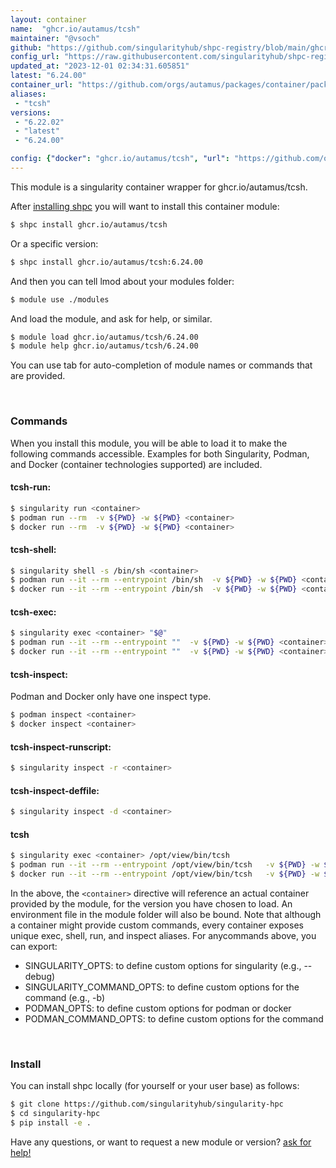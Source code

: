 ```yaml
---
layout: container
name:  "ghcr.io/autamus/tcsh"
maintainer: "@vsoch"
github: "https://github.com/singularityhub/shpc-registry/blob/main/ghcr.io/autamus/tcsh/container.yaml"
config_url: "https://raw.githubusercontent.com/singularityhub/shpc-registry/main/ghcr.io/autamus/tcsh/container.yaml"
updated_at: "2023-12-01 02:34:31.605851"
latest: "6.24.00"
container_url: "https://github.com/orgs/autamus/packages/container/package/tcsh"
aliases:
 - "tcsh"
versions:
 - "6.22.02"
 - "latest"
 - "6.24.00"

config: {"docker": "ghcr.io/autamus/tcsh", "url": "https://github.com/orgs/autamus/packages/container/package/tcsh", "maintainer": "@vsoch", "description": "", "latest": {"6.24.00": "sha256:831d9880c678e9c38e1ea777dcc4fa96b9618016a3b9dee53ba72df7d2901010"}, "tags": {"6.22.02": "sha256:4c38a838e2139498164279b214c80acc45637c24ecd098fc725b80bbf94094c8", "latest": "sha256:831d9880c678e9c38e1ea777dcc4fa96b9618016a3b9dee53ba72df7d2901010", "6.24.00": "sha256:831d9880c678e9c38e1ea777dcc4fa96b9618016a3b9dee53ba72df7d2901010"}, "aliases": {"tcsh": "/opt/view/bin/tcsh"}}
---
```


This module is a singularity container wrapper for ghcr.io/autamus/tcsh.

After [installing shpc](#install) you will want to install this container module:


```bash
$ shpc install ghcr.io/autamus/tcsh
```

Or a specific version:

```bash
$ shpc install ghcr.io/autamus/tcsh:6.24.00
```

And then you can tell lmod about your modules folder:

```bash
$ module use ./modules
```

And load the module, and ask for help, or similar.

```bash
$ module load ghcr.io/autamus/tcsh/6.24.00
$ module help ghcr.io/autamus/tcsh/6.24.00
```

You can use tab for auto-completion of module names or commands that are provided.

<br>

### Commands

When you install this module, you will be able to load it to make the following commands accessible.
Examples for both Singularity, Podman, and Docker (container technologies supported) are included.

#### tcsh-run:

```bash
$ singularity run <container>
$ podman run --rm  -v ${PWD} -w ${PWD} <container>
$ docker run --rm  -v ${PWD} -w ${PWD} <container>
```

#### tcsh-shell:

```bash
$ singularity shell -s /bin/sh <container>
$ podman run --it --rm --entrypoint /bin/sh  -v ${PWD} -w ${PWD} <container>
$ docker run --it --rm --entrypoint /bin/sh  -v ${PWD} -w ${PWD} <container>
```

#### tcsh-exec:

```bash
$ singularity exec <container> "$@"
$ podman run --it --rm --entrypoint ""  -v ${PWD} -w ${PWD} <container> "$@"
$ docker run --it --rm --entrypoint ""  -v ${PWD} -w ${PWD} <container> "$@"
```

#### tcsh-inspect:

Podman and Docker only have one inspect type.

```bash
$ podman inspect <container>
$ docker inspect <container>
```

#### tcsh-inspect-runscript:

```bash
$ singularity inspect -r <container>
```

#### tcsh-inspect-deffile:

```bash
$ singularity inspect -d <container>
```


#### tcsh

```bash
$ singularity exec <container> /opt/view/bin/tcsh
$ podman run --it --rm --entrypoint /opt/view/bin/tcsh   -v ${PWD} -w ${PWD} <container> -c " $@"
$ docker run --it --rm --entrypoint /opt/view/bin/tcsh   -v ${PWD} -w ${PWD} <container> -c " $@"
```



In the above, the `<container>` directive will reference an actual container provided
by the module, for the version you have chosen to load. An environment file in the
module folder will also be bound. Note that although a container
might provide custom commands, every container exposes unique exec, shell, run, and
inspect aliases. For anycommands above, you can export:

 - SINGULARITY_OPTS: to define custom options for singularity (e.g., --debug)
 - SINGULARITY_COMMAND_OPTS: to define custom options for the command (e.g., -b)
 - PODMAN_OPTS: to define custom options for podman or docker
 - PODMAN_COMMAND_OPTS: to define custom options for the command

<br>

### Install

You can install shpc locally (for yourself or your user base) as follows:

```bash
$ git clone https://github.com/singularityhub/singularity-hpc
$ cd singularity-hpc
$ pip install -e .
```

Have any questions, or want to request a new module or version? [ask for help!](https://github.com/singularityhub/singularity-hpc/issues)